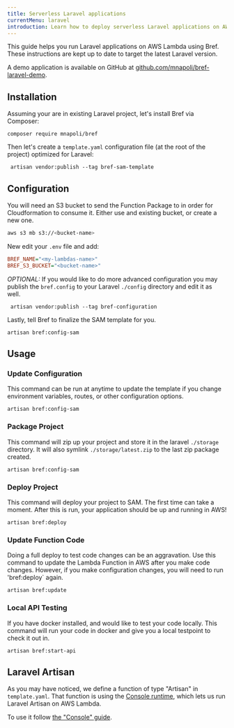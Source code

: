```yaml
---
title: Serverless Laravel applications
currentMenu: laravel
introduction: Learn how to deploy serverless Laravel applications on AWS Lambda using Bref.
---
```


This guide helps you run Laravel applications on AWS Lambda using Bref. These instructions are kept up to date to target the latest Laravel version.

A demo application is available on GitHub at [github.com/mnapoli/bref-laravel-demo](https://github.com/mnapoli/bref-laravel-demo).

## Installation

Assuming your are in existing Laravel project, let's install Bref via Composer:

```
composer require mnapoli/bref
```

Then let's create a `template.yaml` configuration file (at the root of the project) optimized for Laravel:

```
 artisan vendor:publish --tag bref-sam-template
```

## Configuration
You will need an S3 bucket to send the Function Package to in order for Cloudformation to consume it. Either use and existing bucket, or create a new one.
```sh
aws s3 mb s3://<bucket-name>
```

New edit your `.env` file and add:

```ini
BREF_NAME="<my-lambdas-name>"
BREF_S3_BUCKET="<bucket-name>"
```

*OPTIONAL:* If you would like to do more advanced configuration you may publish the `bref.config` to your Laravel `./config` directory and edit it as well.
```
 artisan vendor:publish --tag bref-configuration
```

Lastly, tell Bref to finalize the SAM template for you.

```
artisan bref:config-sam
```

## Usage
### Update Configuration
This command can be run at anytime to update the template if you change environment variables, routes, or other configuration options.
```
artisan bref:config-sam
```

### Package Project
This command will zip up your project and store it in the laravel `./storage` directory. It will also symlink `./storage/latest.zip` to the last zip package created.
```
artisan bref:config-sam
```
### Deploy Project
This command will deploy your project to SAM. The first time can take a moment. After this is run, your application should be up and running in AWS!
```
artisan bref:deploy
```

### Update Function Code
Doing a full deploy to test code changes can be an aggravation. Use this command to update the Lambda Function in AWS after you make code changes. However, if you make configuration changes, you will need to run 'bref:deploy` again.
```
artisan bref:update
```

### Local API Testing
If you have docker installed, and would like to test your code locally. This command will run your code in docker and give you a local testpoint to check it out in.
```
artisan bref:start-api
```

## Laravel Artisan

As you may have noticed, we define a function of type "Artisan" in `template.yaml`. That function is using the [Console runtime](/docs/runtimes/console.md), which lets us run Laravel Artisan on AWS Lambda.

To use it follow [the "Console" guide](/docs/runtimes/console.md).
